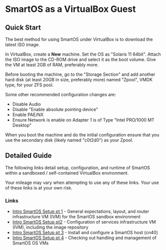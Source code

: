 # SmartOS as a VirtualBox Guest

## Quick Start

The best method for using SmartOS under VirtualBox is to download the
latest ISO image.

In VirtualBox, create a **New** machine. Set the OS as "Solaris 11
64bit". Attach the ISO image to the CD-ROM drive and select it as the
boot volume. Give the VM at least 2GB of RAM, preferably more.

Before booting the machine, go to the "Storage Section" and add another
hard disk (at least 20GB in size, preferably more) named "Zpool", VMDK
type, for your ZFS pool.

Some other recommended configuration changes are:

- Disable Audio
- Disable "Enable absolute pointing device"
- Enable PAE/NX
- Ensure Network is enable on Adapter 1 is of Type "Intel PRO/1000 MT Desktop"

When you boot the machine and do the initial configuration ensure that
you use the secondary disk (likely named "c0t2d0") as your Zpool.

## Detailed Guide

The following links detail setup, configuration, and runtime of SmartOS
within a sandboxed / self-contained VirtualBox environment.

Your mileage may vary when attempting to use any of these links. Your use of
these links is at your own risk.

### Links

- [Intro SmartOS Setup pt 1][intro-1] - General expectations, layout,
  and router infrastructure VM (IVM) for the SmartOS sandbox environment
- [Intro SmartOS Setup pt2][intro-2] - Configuration of services
  infrastructure VM (IVM), including the image repository
- [Intro SmartOS Setup pt 3][intro-3] - Install and configure a SmartOS
  host (cn40)
- [Intro SmartOS Setup pt 4][intro-4] - Checking out handling and
  management of SmartOS OS VMs

[intro-1]: http://troysunix.blogspot.com/2013/02/intro-smartos-setup-pt-1.html
[intro-2]: http://troysunix.blogspot.com/2013/02/intro-smartos-setup-pt-2.html
[intro-3]: http://troysunix.blogspot.com/2013/02/intro-smartos-setup-pt-3.html
[intro-4]: http://troysunix.blogspot.com/2013/02/intro-smartos-setup-pt-4.html
